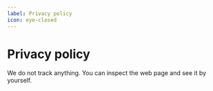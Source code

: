 ```yaml
---
label: Privacy policy
icon: eye-closed
---
```

# Privacy policy

We do not track anything. You can inspect the web page and see it by yourself.
